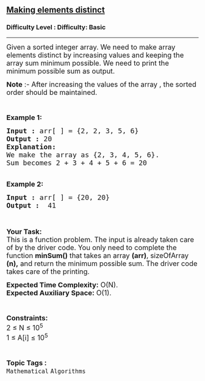 <h2><a href="https://www.geeksforgeeks.org/problems/making-elements-distinct3139/1?page=12&difficulty=Basic&status=unsolved,attempted&sortBy=accuracy">Making elements distinct</a></h2><h3>Difficulty Level : Difficulty: Basic</h3><hr><div class="problems_problem_content__Xm_eO"><p><span style="font-size:18px">Given a sorted integer array. We need to make array elements distinct by increasing values and keeping the array sum minimum possible. We need to print the minimum possible sum as output.</span></p>

<p><span style="font-size:18px"><strong>Note</strong> :- After increasing the values of the array , the sorted order should be maintained.</span></p>

<p>&nbsp;</p>

<p><span style="font-size:18px"><strong>Example 1:</strong></span></p>

<pre><span style="font-size:18px"><strong>Input :</strong> arr[ ] = {2, 2, 3, 5, 6}
<strong>Output :</strong> 20
<strong>Explanation:</strong>
We make the array as {2, 3, 4, 5, 6}. 
Sum becomes 2 + 3 + 4 + 5 + 6 = 20

</span></pre>

<p><span style="font-size:18px"><strong>Example 2:</strong></span></p>

<pre><span style="font-size:18px"><strong>Input :</strong> arr[ ] = {20, 20} <strong>
Output :</strong>  41</span></pre>

<p><br>
<br>
<span style="font-size:18px"><strong>Your Task:</strong><br>
This is a function problem. The input is already taken care of by the driver code. You only need to complete the function <strong>minSum()</strong> that takes an array <strong>(arr)</strong>, sizeOfArray <strong>(n),</strong>&nbsp;and return the minimum possible sum. The driver code takes care of the printing.</span></p>

<p><span style="font-size:18px"><strong>Expected Time Complexity:</strong>&nbsp;O(N).<br>
<strong>Expected Auxiliary Space:</strong>&nbsp;O(1).</span></p>

<p>&nbsp;</p>

<p><span style="font-size:18px"><strong>Constraints:</strong><br>
2 ≤ N ≤ 10<sup>5</sup><br>
1 ≤ A[i] ≤ 10<sup>5</sup></span></p>
</div><br><p><span style=font-size:18px><strong>Topic Tags : </strong><br><code>Mathematical</code>&nbsp;<code>Algorithms</code>&nbsp;